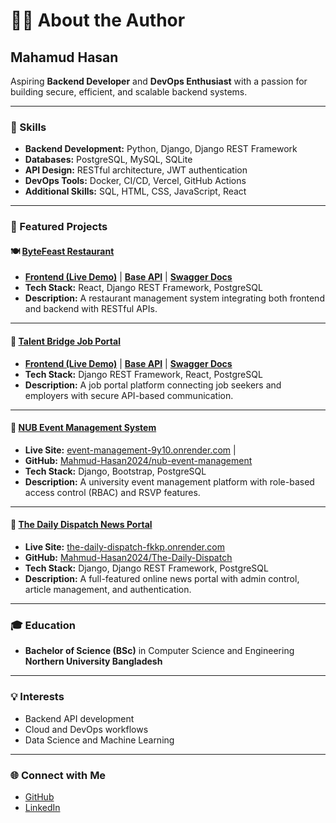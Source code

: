 # 👨‍💻 About the Author

## Mahamud Hasan

Aspiring **Backend Developer** and **DevOps Enthusiast** with a passion for building secure, efficient, and scalable backend systems.

---

### 🧠 Skills

- **Backend Development:** Python, Django, Django REST Framework
- **Databases:** PostgreSQL, MySQL, SQLite
- **API Design:** RESTful architecture, JWT authentication
- **DevOps Tools:** Docker, CI/CD, Vercel, GitHub Actions
- **Additional Skills:** SQL, HTML, CSS, JavaScript, React

---

### 💼 Featured Projects

#### 🍽️ [ByteFeast Restaurant](https://byte-feast-react-difzitpml-mahmud-hasans-projects-8504381b.vercel.app)

- **[Frontend (Live Demo)](https://byte-feast-react-difzitpml-mahmud-hasans-projects-8504381b.vercel.app)** | **[Base API](https://byte-feast-resturant-django-rest-ap.vercel.app/api/v1/)** | **[Swagger Docs](https://byte-feast-resturant-django-rest-ap.vercel.app/swagger/)**
- **Tech Stack:** React, Django REST Framework, PostgreSQL
- **Description:** A restaurant management system integrating both frontend and backend with RESTful APIs.

---

#### 💼 [Talent Bridge Job Portal](https://talent-bridge.vercel.app/)

- **[Frontend (Live Demo)](https://talent-bridge.vercel.app/)** | **[Base API](https://talent-bridge-api.vercel.app/api/v1/)** | **[Swagger Docs](https://talent-bridge-api.vercel.app/swagger/)**
- **Tech Stack:** Django REST Framework, React, PostgreSQL
- **Description:** A job portal platform connecting job seekers and employers with secure API-based communication.

---

#### 🎉 [NUB Event Management System](https://event-management-9y10.onrender.com)

- **Live Site:** [event-management-9y10.onrender.com](https://event-management-9y10.onrender.com) |
- **GitHub:** [Mahmud-Hasan2024/nub-event-management](https://github.com/Mahmud-Hasan2024/nub-event-management)
- **Tech Stack:** Django, Bootstrap, PostgreSQL
- **Description:** A university event management platform with role-based access control (RBAC) and RSVP features.

---

#### 📰 [The Daily Dispatch News Portal](https://the-daily-dispatch-fkkp.onrender.com)

- **Live Site:** [the-daily-dispatch-fkkp.onrender.com](https://the-daily-dispatch-fkkp.onrender.com)
- **GitHub:** [Mahmud-Hasan2024/The-Daily-Dispatch](https://github.com/Mahmud-Hasan2024/The-Daily-Dispatch)
- **Tech Stack:** Django, Django REST Framework, PostgreSQL
- **Description:** A full-featured online news portal with admin control, article management, and authentication.

---


### 🎓 Education

- **Bachelor of Science (BSc)** in Computer Science and Engineering  
  **Northern University Bangladesh**

---

### 💡 Interests

- Backend API development
- Cloud and DevOps workflows
- Data Science and Machine Learning

---

### 🌐 Connect with Me

- [GitHub](https://github.com/Mahmud-Hasan2024)
- [LinkedIn](https://www.linkedin.com/in/mahmud-hasan-2a19892a6/)
